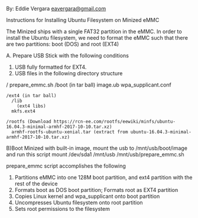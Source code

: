 By: Eddie Vergara
eavergara@gmail.com

Instructions for Installing Ubuntu Filesystem on Minized eMMC 

The Minized ships with a single FAT32 partition in the eMMC.  In order
to install the Ubuntu filesystem, we need to format the eMMC such that 
there are two partitions: boot (DOS) and root (EXT4)

A. Prepare USB Stick with the following conditions
  1. USB fully formatted for EXT4.  
  2. USB files in the following directory structure

  /
  prepare_emmc.sh 
    /boot (in tar ball)
      image.ub
      wpa_supplicant.conf

    /ext4 (in tar ball)
      /lib
        (ext4 libs)
      mkfs.ext4
  
    /rootfs (Download https://rcn-ee.com/rootfs/eewiki/minfs/ubuntu-16.04.3-minimal-armhf-2017-10-10.tar.xz) 
      armhf-rootfs-ubuntu-xenial.tar (extract from ubuntu-16.04.3-minimal-armhf-2017-10-10.tar.xz)

B)Boot Minized with built-in image, mount the usb to /mnt/usb/boot/image and run this script
  mount /dev/sda1 /mnt/usb
  /mnt/usb/prepare_emmc.sh
  
prepare_emmc script accomplishes the following
1) Partitions eMMC into one 128M boot partition, and ext4 partition with the rest of the device
2) Formats boot as DOS boot partition; Formats root as EXT4 partition 
3) Copies Linux kernel and wpa_supplicant onto boot partition
4) Uncompresses Ubuntu filesystem onto root partition
5) Sets root permissions to the filesystem


